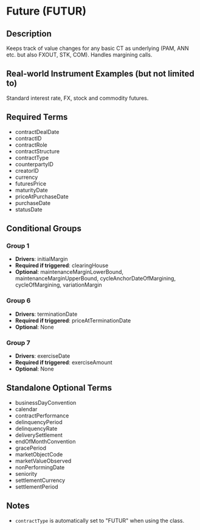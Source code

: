 # Future (FUTUR)

## Description
Keeps track of value changes for any basic CT as underlying (PAM, ANN etc. but also FXOUT, STK, COM). Handles margining calls.

## Real-world Instrument Examples (but not limited to)
Standard interest rate, FX, stock and commodity futures.

## Required Terms
- contractDealDate
- contractID
- contractRole
- contractStructure
- contractType
- counterpartyID
- creatorID
- currency
- futuresPrice
- maturityDate
- priceAtPurchaseDate
- purchaseDate
- statusDate

## Conditional Groups
### Group 1
* **Drivers**: initialMargin
* **Required if triggered**: clearingHouse
* **Optional**: maintenanceMarginLowerBound, maintenanceMarginUpperBound, cycleAnchorDateOfMargining, cycleOfMargining, variationMargin

### Group 6
* **Drivers**: terminationDate
* **Required if triggered**: priceAtTerminationDate
* **Optional**: None

### Group 7
* **Drivers**: exerciseDate
* **Required if triggered**: exerciseAmount
* **Optional**: None

## Standalone Optional Terms
- businessDayConvention
- calendar
- contractPerformance
- delinquencyPeriod
- delinquencyRate
- deliverySettlement
- endOfMonthConvention
- gracePeriod
- marketObjectCode
- marketValueObserved
- nonPerformingDate
- seniority
- settlementCurrency
- settlementPeriod

## Notes
- `contractType` is automatically set to "FUTUR" when using the class.
